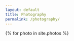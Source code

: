 ```yaml
---
layout: default
title: Photography
permalink: /photography/
---
```


<style>
.hovereffect {
width:100%;
height:100%;
float:left;
overflow:hidden;
position:relative;
text-align:center;
cursor:default;
}

.hovereffect .overlay {
width:100%;
height:100%;
position:absolute;
overflow:hidden;
top:0;
left:0;
opacity:0;
background-color:rgba(0,0,0,0.5);
-webkit-transition:all .4s ease-in-out;
transition:all .4s ease-in-out
}

.hovereffect img {
display:block;
position:relative;
-webkit-transition:all .4s linear;
transition:all .4s linear;
}

.hovereffect h2 {
text-transform:uppercase;
color:#fff;
text-align:center;
position:relative;
font-size:17px;
background:rgba(0,0,0,0.6);
-webkit-transform:translatey(-100px);
-ms-transform:translatey(-100px);
transform:translatey(-100px);
-webkit-transition:all .2s ease-in-out;
transition:all .2s ease-in-out;
padding:10px;
}

.hovereffect a.info {
text-decoration:none;
display:inline-block;
text-transform:uppercase;
color:#fff;
border:1px solid #fff;
background-color:transparent;
opacity:0;
filter:alpha(opacity=0);
-webkit-transition:all .2s ease-in-out;
transition:all .2s ease-in-out;
margin:50px 0 0;
padding:7px 14px;
}

.hovereffect a.info:hover {
box-shadow:0 0 5px #fff;
}

.hovereffect:hover img {
-ms-transform:scale(1.2);
-webkit-transform:scale(1.2);
transform:scale(1.2);
}

.hovereffect:hover .overlay {
opacity:1;
filter:alpha(opacity=100);
}

.hovereffect:hover h2,.hovereffect:hover a.info {
opacity:1;
filter:alpha(opacity=100);
-ms-transform:translatey(0);
-webkit-transform:translatey(0);
transform:translatey(0);
}

.hovereffect:hover a.info {
-webkit-transition-delay:.2s;
transition-delay:.2s;
}
</style>


<div class="row">
{% for photo in site.photos %}
  <div class="col-md-4">
    <div class="hovereffect">
        <img class="img-responsive" src="{{ photo.image_path }}" alt="">
        <div class="overlay">
           <h2>{{ photo.title }}</h2>
           <a class="info" href="#">link here</a>
        </div>
    </div>
{% endfor %}
</div>
